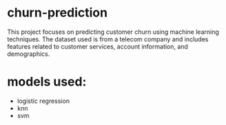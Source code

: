 # churn-prediction
This project focuses on predicting customer churn using machine learning techniques. The dataset used is from a telecom company and includes features related to customer services, account information, and demographics.
# models used:
- logistic regression
- knn
- svm
